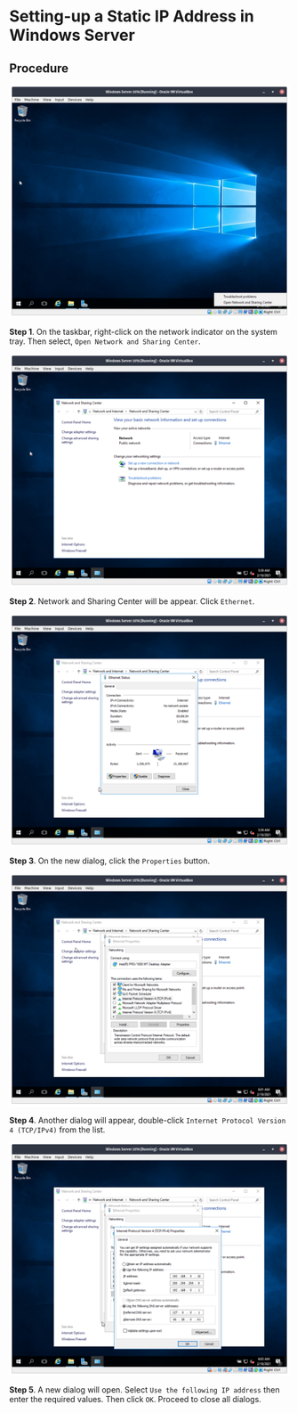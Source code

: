 # Setting-up a Static IP Address in Windows Server

## Procedure

<img src="art/static-ip/1-sharing-center.png">

**Step 1**. On the taskbar, right-click on the network indicator on the system tray. Then select, `Open Network and Sharing Center`.

<img src="art/static-ip/2-opened.png">

**Step 2**. Network and Sharing Center will be appear. Click `Ethernet`.

<img src="art/static-ip/3-status.png">

**Step 3**. On the new dialog, click the `Properties` button.

<img src="art/static-ip/4-ipv4.png">

**Step 4**. Another dialog will appear, double-click `Internet Protocol Version 4 (TCP/IPv4)` from the list.

<img src="art/static-ip/5-dns.png">

**Step 5**. A new dialog will open. Select `Use the following IP address` then enter the required values. Then click `OK`. Proceed to close all dialogs.